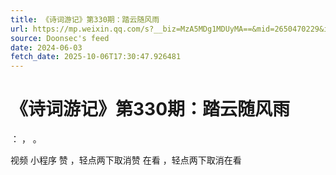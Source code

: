 ```yaml
---
title: 《诗词游记》第330期：踏云随风雨
url: https://mp.weixin.qq.com/s?__biz=MzA5MDg1MDUyMA==&mid=2650470229&idx=3&sn=e0e7587cb88d67a3cb754a8ca21f2764
source: Doonsec's feed
date: 2024-06-03
fetch_date: 2025-10-06T17:30:47.926481
---
```


# 《诗词游记》第330期：踏云随风雨

：
，
。

视频
小程序
赞
，轻点两下取消赞
在看
，轻点两下取消在看